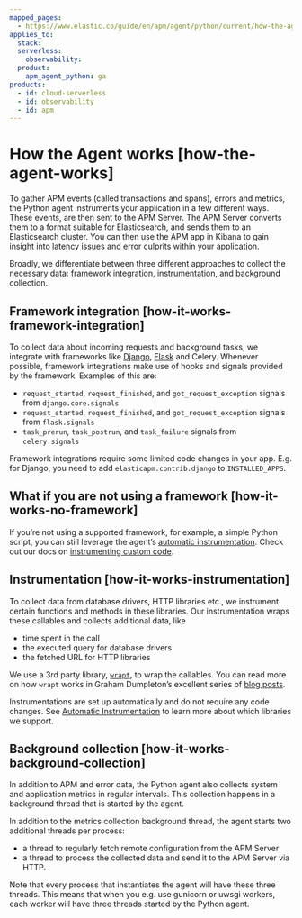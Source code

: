 ```yaml
---
mapped_pages:
  - https://www.elastic.co/guide/en/apm/agent/python/current/how-the-agent-works.html
applies_to:
  stack:
  serverless:
    observability:
  product:
    apm_agent_python: ga
products:
  - id: cloud-serverless
  - id: observability
  - id: apm
---
```


# How the Agent works [how-the-agent-works]

To gather APM events (called transactions and spans), errors and metrics, the Python agent instruments your application in a few different ways. These events, are then sent to the APM Server. The APM Server converts them to a format suitable for Elasticsearch, and sends them to an Elasticsearch cluster. You can then use the APM app in Kibana to gain insight into latency issues and error culprits within your application.

Broadly, we differentiate between three different approaches to collect the necessary data: framework integration, instrumentation, and background collection.


## Framework integration [how-it-works-framework-integration]

To collect data about incoming requests and background tasks, we integrate with frameworks like [Django](/reference/django-support.md), [Flask](/reference/flask-support.md) and Celery. Whenever possible, framework integrations make use of hooks and signals provided by the framework. Examples of this are:

* `request_started`, `request_finished`, and `got_request_exception` signals from `django.core.signals`
* `request_started`, `request_finished`, and `got_request_exception` signals from `flask.signals`
* `task_prerun`, `task_postrun`, and `task_failure` signals from `celery.signals`

Framework integrations require some limited code changes in your app. E.g. for Django, you need to add `elasticapm.contrib.django` to `INSTALLED_APPS`.


## What if you are not using a framework [how-it-works-no-framework]

If you’re not using a supported framework, for example, a simple Python script, you can still leverage the agent’s [automatic instrumentation](/reference/supported-technologies.md#automatic-instrumentation). Check out our docs on [instrumenting custom code](/reference/instrumenting-custom-code.md).


## Instrumentation [how-it-works-instrumentation]

To collect data from database drivers, HTTP libraries etc., we instrument certain functions and methods in these libraries. Our instrumentation wraps these callables and collects additional data, like

* time spent in the call
* the executed query for database drivers
* the fetched URL for HTTP libraries

We use a 3rd party library, [`wrapt`](https://github.com/GrahamDumpleton/wrapt), to wrap the callables. You can read more on how `wrapt` works in Graham Dumpleton’s excellent series of [blog posts](http://blog.dscpl.com.au/search/label/wrapt).

Instrumentations are set up automatically and do not require any code changes. See [Automatic Instrumentation](/reference/supported-technologies.md#automatic-instrumentation) to learn more about which libraries we support.


## Background collection [how-it-works-background-collection]

In addition to APM and error data, the Python agent also collects system and application metrics in regular intervals. This collection happens in a background thread that is started by the agent.

In addition to the metrics collection background thread, the agent starts two additional threads per process:

* a thread to regularly fetch remote configuration from the APM Server
* a thread to process the collected data and send it to the APM Server via HTTP.

Note that every process that instantiates the agent will have these three threads. This means that when you e.g. use gunicorn or uwsgi workers, each worker will have three threads started by the Python agent.

